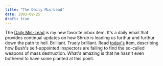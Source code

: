 ```yaml
---
title: "The Daily Mis-Lead"
date: 2003-09-25
draft: true
---
```

The [Daily Mis-Lead](https://web.archive.org/web/20031024225714/http://www.misleader.org/daily_mislead/ "Misleader.org: Daily Mislead") is my new favorite inbox item. It's a daily email that provides continual updates on how Shrub is leading us furthur and furthur down the path to hell. Brilliant. Truely brilliant. Read [today's](https://web.archive.org/web/20031024225714/http://www.misleader.org/daily_mislead/Read.asp?fn=df09252003.html) item, describing how Bush's self-appointed inspectors are failing to find the so-called weapons of mass destruction. What's amazing is that he hasn't even bothered to have some planted at this point.